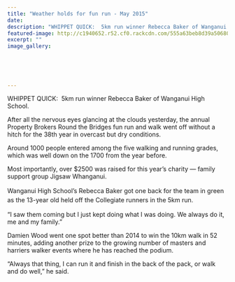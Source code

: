 ```yaml
---
title: "Weather holds for fun run - May 2015"
date: 
description: "WHIPPET QUICK:  5km run winner Rebecca Baker of Wanganui High School, Wanganui Chronicle article on 18/5/15..."
featured-image: http://c1940652.r52.cf0.rackcdn.com/555a63beb8d39a50680003f7/RebeccaBaker,fun-run-18.5.15.jpg
excerpt: ""
image_gallery:
    
    
    
    
    
---
```


<p>WHIPPET QUICK: &nbsp;5km run winner Rebecca Baker of Wanganui High School.</p>
<p>After all the nervous eyes glancing at the clouds yesterday, the annual Property Brokers Round the Bridges fun run and walk went off without a hitch for the 38th year in overcast but dry conditions.</p>
<p>Around 1000 people entered among the five walking and running grades, which was well down on the 1700 from the year before.</p>
<p>Most importantly, over $2500 was raised for this year&rsquo;s charity &mdash; family support group Jigsaw Whanganui.</p>
<p><span style="line-height: 1.5;">Wanganui High School&rsquo;s Rebecca Baker got one back for the team in green as the 13-year old held off the Collegiate runners in the 5km run.</span></p>
<p>&ldquo;I saw them coming but I just kept doing what I was doing. We always do it, me and my family.&rdquo;</p>
<p>Damien Wood went one spot better than 2014 to win the 10km walk in 52 minutes, adding another prize to the growing number of masters and harriers walker events where he has reached the podium.</p>
<p>&ldquo;Always that thing, I can run it and finish in the back of the pack, or walk and do well,&rdquo; he said.</p>

